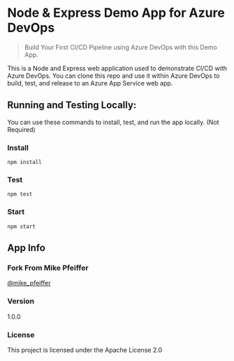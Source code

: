 # Node & Express Demo App for Azure DevOps

> Build Your First CI/CD Pipeline using Azure DevOps with this Demo App.

This is a Node and Express web application used to demonstrate CI/CD with Azure DevOps. You can clone this repo and use it within Azure DevOps to build, test, and release to an Azure App Service web app.

## Running and Testing Locally:

You can use these commands to install, test, and run the app locally. (Not Required)

### Install

```
npm install
```

### Test

```
npm test
```

### Start

```
npm start
```

## App Info

### Fork From Mike Pfeiffer

[@mike_pfeiffer](https://twitter.com/mike_pfeiffer)

### Version

1.0.0

### License

This project is licensed under the Apache License 2.0
